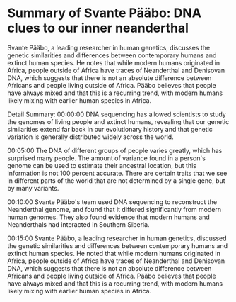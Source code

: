 # Summary of Svante Pääbo: DNA clues to our inner neanderthal

Svante Pääbo, a leading researcher in human genetics, discusses the genetic similarities and differences between contemporary humans and extinct human species. He notes that while modern humans originated in Africa, people outside of Africa have traces of Neanderthal and Denisovan DNA, which suggests that there is not an absolute difference between Africans and people living outside of Africa. Pääbo believes that people have always mixed and that this is a recurring trend, with modern humans likely mixing with earlier human species in Africa.

Detail Summary: 
00:00:00
DNA sequencing has allowed scientists to study the genomes of living people and extinct humans, revealing that our genetic similarities extend far back in our evolutionary history and that genetic variation is generally distributed widely across the world.

00:05:00
The DNA of different groups of people varies greatly, which has surprised many people. The amount of variance found in a person's genome can be used to estimate their ancestral location, but this information is not 100 percent accurate. There are certain traits that we see in different parts of the world that are not determined by a single gene, but by many variants.

00:10:00
Svante Pääbo's team used DNA sequencing to reconstruct the Neanderthal genome, and found that it differed significantly from modern human genomes. They also found evidence that modern humans and Neanderthals had interacted in Southern Siberia.

00:15:00
Svante Pääbo, a leading researcher in human genetics, discussed the genetic similarities and differences between contemporary humans and extinct human species. He noted that while modern humans originated in Africa, people outside of Africa have traces of Neanderthal and Denisovan DNA, which suggests that there is not an absolute difference between Africans and people living outside of Africa. Pääbo believes that people have always mixed and that this is a recurring trend, with modern humans likely mixing with earlier human species in Africa.


